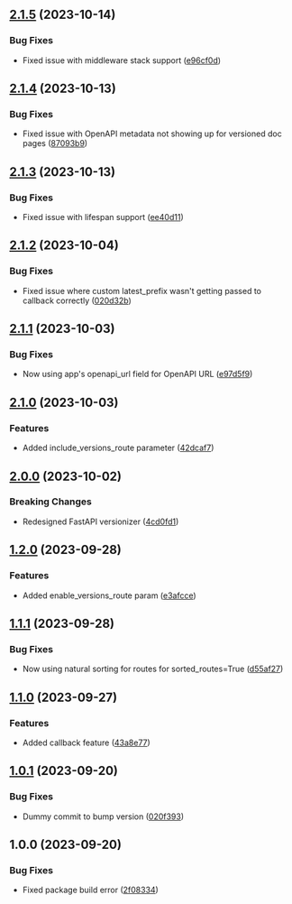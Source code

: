 ## [2.1.5](https://github.com/alexschimpf/fastapi-versionizer/compare/v2.1.4...v2.1.5) (2023-10-14)


### Bug Fixes

* Fixed issue with middleware stack support ([e96cf0d](https://github.com/alexschimpf/fastapi-versionizer/commit/e96cf0d004d20a65668d85f5ae46d427d958f5ef))

## [2.1.4](https://github.com/alexschimpf/fastapi-versionizer/compare/v2.1.3...v2.1.4) (2023-10-13)


### Bug Fixes

* Fixed issue with OpenAPI metadata not showing up for versioned doc pages ([87093b9](https://github.com/alexschimpf/fastapi-versionizer/commit/87093b95766efa0bbc49777fae75efc55e489747))

## [2.1.3](https://github.com/alexschimpf/fastapi-versionizer/compare/v2.1.2...v2.1.3) (2023-10-13)


### Bug Fixes

* Fixed issue with lifespan support ([ee40d11](https://github.com/alexschimpf/fastapi-versionizer/commit/ee40d11cba743c07216370715a7fbcd23f0a145e))

## [2.1.2](https://github.com/alexschimpf/fastapi-versionizer/compare/v2.1.1...v2.1.2) (2023-10-04)


### Bug Fixes

* Fixed issue where custom latest_prefix wasn't getting passed to callback correctly ([020d32b](https://github.com/alexschimpf/fastapi-versionizer/commit/020d32b13143c1a6d98b449fec17cf23d0d8ed86))

## [2.1.1](https://github.com/alexschimpf/fastapi-versionizer/compare/v2.1.0...v2.1.1) (2023-10-03)


### Bug Fixes

* Now using app's openapi_url field for OpenAPI URL ([e97d5f9](https://github.com/alexschimpf/fastapi-versionizer/commit/e97d5f95eb6b8d006c03fff0bfbfd8136c1b2eec))

## [2.1.0](https://github.com/alexschimpf/fastapi-versionizer/compare/v2.0.0...v2.1.0) (2023-10-03)


### Features

* Added include_versions_route parameter ([42dcaf7](https://github.com/alexschimpf/fastapi-versionizer/commit/42dcaf73bf2bff7d6b6d734c8c30137b73aa6f06))

## [2.0.0](https://github.com/alexschimpf/fastapi-versionizer/compare/v1.2.0...v2.0.0) (2023-10-02)


### Breaking Changes

* Redesigned FastAPI versionizer ([4cd0fd1](https://github.com/alexschimpf/fastapi-versionizer/commit/4cd0fd1d3e93eb1845439743ed907d562a508bb9))

## [1.2.0](https://github.com/alexschimpf/fastapi-versionizer/compare/v1.1.1...v1.2.0) (2023-09-28)


### Features

* Added enable_versions_route param ([e3afcce](https://github.com/alexschimpf/fastapi-versionizer/commit/e3afcce98b9422dc3f54d722fc9168030e1c7e75))

## [1.1.1](https://github.com/alexschimpf/fastapi-versionizer/compare/v1.1.0...v1.1.1) (2023-09-28)


### Bug Fixes

* Now using natural sorting for routes for sorted_routes=True ([d55af27](https://github.com/alexschimpf/fastapi-versionizer/commit/d55af275bbc5e55c7ee203b04aeff65e09893c93))

## [1.1.0](https://github.com/alexschimpf/fastapi-versionizer/compare/v1.0.1...v1.1.0) (2023-09-27)


### Features

* Added callback feature ([43a8e77](https://github.com/alexschimpf/fastapi-versionizer/commit/43a8e77eb1cf57ec00385a4ee5bfd3751e1fc9a0))

## [1.0.1](https://github.com/alexschimpf/fastapi-versionizer/compare/v1.0.0...v1.0.1) (2023-09-20)


### Bug Fixes

* Dummy commit to bump version ([020f393](https://github.com/alexschimpf/fastapi-versionizer/commit/020f3936f3cf101c2a7c0171ce6c656bca9993cf))

## 1.0.0 (2023-09-20)


### Bug Fixes

* Fixed package build error ([2f08334](https://github.com/alexschimpf/fastapi-versionizer/commit/2f083343b5a51c7ea3a0a10747250c4c123840c6))
